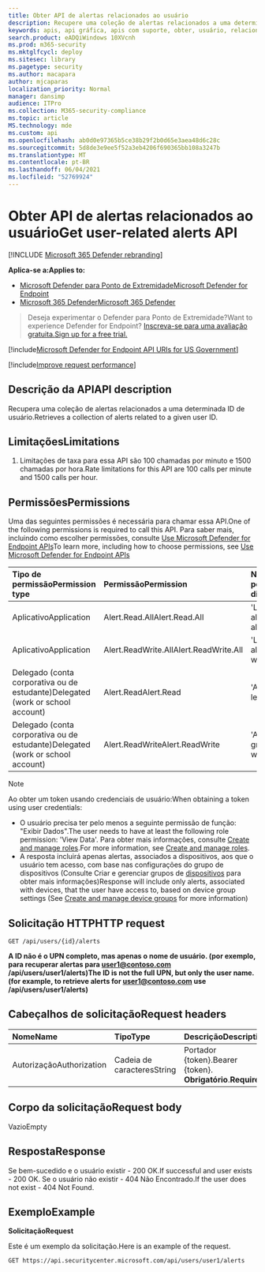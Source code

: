 ```yaml
---
title: Obter API de alertas relacionados ao usuário
description: Recupere uma coleção de alertas relacionados a uma determinada ID de usuário usando o Microsoft Defender para Ponto de Extremidade.
keywords: apis, api gráfica, apis com suporte, obter, usuário, relacionado, alertas
search.product: eADQiWindows 10XVcnh
ms.prod: m365-security
ms.mktglfcycl: deploy
ms.sitesec: library
ms.pagetype: security
ms.author: macapara
author: mjcaparas
localization_priority: Normal
manager: dansimp
audience: ITPro
ms.collection: M365-security-compliance
ms.topic: article
MS.technology: mde
ms.custom: api
ms.openlocfilehash: ab0d0e97365b5ce38b29f2b0d65e3aea48d6c28c
ms.sourcegitcommit: 5d8de3e9ee5f52a3eb4206f690365bb108a3247b
ms.translationtype: MT
ms.contentlocale: pt-BR
ms.lasthandoff: 06/04/2021
ms.locfileid: "52769924"
---
```

# <a name="get-user-related-alerts-api"></a><span data-ttu-id="d2481-104">Obter API de alertas relacionados ao usuário</span><span class="sxs-lookup"><span data-stu-id="d2481-104">Get user-related alerts API</span></span>

[!INCLUDE [Microsoft 365 Defender rebranding](../../includes/microsoft-defender.md)]

<span data-ttu-id="d2481-105">**Aplica-se a:**</span><span class="sxs-lookup"><span data-stu-id="d2481-105">**Applies to:**</span></span>
- [<span data-ttu-id="d2481-106">Microsoft Defender para Ponto de Extremidade</span><span class="sxs-lookup"><span data-stu-id="d2481-106">Microsoft Defender for Endpoint</span></span>](https://go.microsoft.com/fwlink/p/?linkid=2154037)
- [<span data-ttu-id="d2481-107">Microsoft 365 Defender</span><span class="sxs-lookup"><span data-stu-id="d2481-107">Microsoft 365 Defender</span></span>](https://go.microsoft.com/fwlink/?linkid=2118804)

> <span data-ttu-id="d2481-108">Deseja experimentar o Defender para Ponto de Extremidade?</span><span class="sxs-lookup"><span data-stu-id="d2481-108">Want to experience Defender for Endpoint?</span></span> [<span data-ttu-id="d2481-109">Inscreva-se para uma avaliação gratuita.</span><span class="sxs-lookup"><span data-stu-id="d2481-109">Sign up for a free trial.</span></span>](https://www.microsoft.com/microsoft-365/windows/microsoft-defender-atp?ocid=docs-wdatp-exposedapis-abovefoldlink) 


[!include[Microsoft Defender for Endpoint API URIs for US Government](../../includes/microsoft-defender-api-usgov.md)]

[!include[Improve request performance](../../includes/improve-request-performance.md)]

## <a name="api-description"></a><span data-ttu-id="d2481-110">Descrição da API</span><span class="sxs-lookup"><span data-stu-id="d2481-110">API description</span></span>
<span data-ttu-id="d2481-111">Recupera uma coleção de alertas relacionados a uma determinada ID de usuário.</span><span class="sxs-lookup"><span data-stu-id="d2481-111">Retrieves a collection of alerts related to a given user ID.</span></span>


## <a name="limitations"></a><span data-ttu-id="d2481-112">Limitações</span><span class="sxs-lookup"><span data-stu-id="d2481-112">Limitations</span></span>
1. <span data-ttu-id="d2481-113">Limitações de taxa para essa API são 100 chamadas por minuto e 1500 chamadas por hora.</span><span class="sxs-lookup"><span data-stu-id="d2481-113">Rate limitations for this API are 100 calls per minute and 1500 calls per hour.</span></span>


## <a name="permissions"></a><span data-ttu-id="d2481-114">Permissões</span><span class="sxs-lookup"><span data-stu-id="d2481-114">Permissions</span></span>
<span data-ttu-id="d2481-115">Uma das seguintes permissões é necessária para chamar essa API.</span><span class="sxs-lookup"><span data-stu-id="d2481-115">One of the following permissions is required to call this API.</span></span> <span data-ttu-id="d2481-116">Para saber mais, incluindo como escolher permissões, consulte [Use Microsoft Defender for Endpoint APIs](apis-intro.md)</span><span class="sxs-lookup"><span data-stu-id="d2481-116">To learn more, including how to choose permissions, see [Use Microsoft Defender for Endpoint APIs](apis-intro.md)</span></span>

<span data-ttu-id="d2481-117">Tipo de permissão</span><span class="sxs-lookup"><span data-stu-id="d2481-117">Permission type</span></span> |   <span data-ttu-id="d2481-118">Permissão</span><span class="sxs-lookup"><span data-stu-id="d2481-118">Permission</span></span>  |   <span data-ttu-id="d2481-119">Nome de exibição de permissão</span><span class="sxs-lookup"><span data-stu-id="d2481-119">Permission display name</span></span>
:---|:---|:---
<span data-ttu-id="d2481-120">Aplicativo</span><span class="sxs-lookup"><span data-stu-id="d2481-120">Application</span></span> |   <span data-ttu-id="d2481-121">Alert.Read.All</span><span class="sxs-lookup"><span data-stu-id="d2481-121">Alert.Read.All</span></span> |    <span data-ttu-id="d2481-122">'Ler todos os alertas'</span><span class="sxs-lookup"><span data-stu-id="d2481-122">'Read all alerts'</span></span>
<span data-ttu-id="d2481-123">Aplicativo</span><span class="sxs-lookup"><span data-stu-id="d2481-123">Application</span></span> |   <span data-ttu-id="d2481-124">Alert.ReadWrite.All</span><span class="sxs-lookup"><span data-stu-id="d2481-124">Alert.ReadWrite.All</span></span> |   <span data-ttu-id="d2481-125">'Ler e gravar todos os alertas'</span><span class="sxs-lookup"><span data-stu-id="d2481-125">'Read and write all alerts'</span></span>
<span data-ttu-id="d2481-126">Delegado (conta corporativa ou de estudante)</span><span class="sxs-lookup"><span data-stu-id="d2481-126">Delegated (work or school account)</span></span> | <span data-ttu-id="d2481-127">Alert.Read</span><span class="sxs-lookup"><span data-stu-id="d2481-127">Alert.Read</span></span> | <span data-ttu-id="d2481-128">'Alertas de leitura'</span><span class="sxs-lookup"><span data-stu-id="d2481-128">'Read alerts'</span></span>
<span data-ttu-id="d2481-129">Delegado (conta corporativa ou de estudante)</span><span class="sxs-lookup"><span data-stu-id="d2481-129">Delegated (work or school account)</span></span> | <span data-ttu-id="d2481-130">Alert.ReadWrite</span><span class="sxs-lookup"><span data-stu-id="d2481-130">Alert.ReadWrite</span></span> | <span data-ttu-id="d2481-131">'Alertas de leitura e gravação'</span><span class="sxs-lookup"><span data-stu-id="d2481-131">'Read and write alerts'</span></span>

>[!Note]
> <span data-ttu-id="d2481-132">Ao obter um token usando credenciais de usuário:</span><span class="sxs-lookup"><span data-stu-id="d2481-132">When obtaining a token using user credentials:</span></span>
>- <span data-ttu-id="d2481-133">O usuário precisa ter pelo menos a seguinte permissão de função: "Exibir Dados".</span><span class="sxs-lookup"><span data-stu-id="d2481-133">The user needs to have at least the following role permission: 'View Data'.</span></span> <span data-ttu-id="d2481-134">Para obter mais informações, consulte [Create and manage roles](user-roles.md).</span><span class="sxs-lookup"><span data-stu-id="d2481-134">For more information, see [Create and manage roles](user-roles.md).</span></span>
>- <span data-ttu-id="d2481-135">A resposta incluirá apenas alertas, associados a dispositivos, aos que o usuário tem acesso, com base nas configurações do grupo de dispositivos (Consulte Criar e gerenciar grupos de [dispositivos](machine-groups.md) para obter mais informações)</span><span class="sxs-lookup"><span data-stu-id="d2481-135">Response will include only alerts, associated with devices, that the user have access to, based on device group settings (See [Create and manage device groups](machine-groups.md) for more information)</span></span>

## <a name="http-request"></a><span data-ttu-id="d2481-136">Solicitação HTTP</span><span class="sxs-lookup"><span data-stu-id="d2481-136">HTTP request</span></span>
```
GET /api/users/{id}/alerts
```

<span data-ttu-id="d2481-137">**A ID não é o UPN completo, mas apenas o nome de usuário. (por exemplo, para recuperar alertas para user1@contoso.com /api/users/user1/alerts)**</span><span class="sxs-lookup"><span data-stu-id="d2481-137">**The ID is not the full UPN, but only the user name. (for example, to retrieve alerts for user1@contoso.com use /api/users/user1/alerts)**</span></span>

## <a name="request-headers"></a><span data-ttu-id="d2481-138">Cabeçalhos de solicitação</span><span class="sxs-lookup"><span data-stu-id="d2481-138">Request headers</span></span>

<span data-ttu-id="d2481-139">Nome</span><span class="sxs-lookup"><span data-stu-id="d2481-139">Name</span></span> | <span data-ttu-id="d2481-140">Tipo</span><span class="sxs-lookup"><span data-stu-id="d2481-140">Type</span></span> | <span data-ttu-id="d2481-141">Descrição</span><span class="sxs-lookup"><span data-stu-id="d2481-141">Description</span></span>
:---|:---|:---
<span data-ttu-id="d2481-142">Autorização</span><span class="sxs-lookup"><span data-stu-id="d2481-142">Authorization</span></span> | <span data-ttu-id="d2481-143">Cadeia de caracteres</span><span class="sxs-lookup"><span data-stu-id="d2481-143">String</span></span> | <span data-ttu-id="d2481-144">Portador {token}.</span><span class="sxs-lookup"><span data-stu-id="d2481-144">Bearer {token}.</span></span> <span data-ttu-id="d2481-145">**Obrigatório**.</span><span class="sxs-lookup"><span data-stu-id="d2481-145">**Required**.</span></span>


## <a name="request-body"></a><span data-ttu-id="d2481-146">Corpo da solicitação</span><span class="sxs-lookup"><span data-stu-id="d2481-146">Request body</span></span>
<span data-ttu-id="d2481-147">Vazio</span><span class="sxs-lookup"><span data-stu-id="d2481-147">Empty</span></span>

## <a name="response"></a><span data-ttu-id="d2481-148">Resposta</span><span class="sxs-lookup"><span data-stu-id="d2481-148">Response</span></span>
<span data-ttu-id="d2481-149">Se bem-sucedido e o usuário existir - 200 OK.</span><span class="sxs-lookup"><span data-stu-id="d2481-149">If successful and user exists - 200 OK.</span></span> <span data-ttu-id="d2481-150">Se o usuário não existir - 404 Não Encontrado.</span><span class="sxs-lookup"><span data-stu-id="d2481-150">If the user does not exist - 404 Not Found.</span></span> 


## <a name="example"></a><span data-ttu-id="d2481-151">Exemplo</span><span class="sxs-lookup"><span data-stu-id="d2481-151">Example</span></span>

<span data-ttu-id="d2481-152">**Solicitação**</span><span class="sxs-lookup"><span data-stu-id="d2481-152">**Request**</span></span>

<span data-ttu-id="d2481-153">Este é um exemplo da solicitação.</span><span class="sxs-lookup"><span data-stu-id="d2481-153">Here is an example of the request.</span></span>

```http
GET https://api.securitycenter.microsoft.com/api/users/user1/alerts
```
